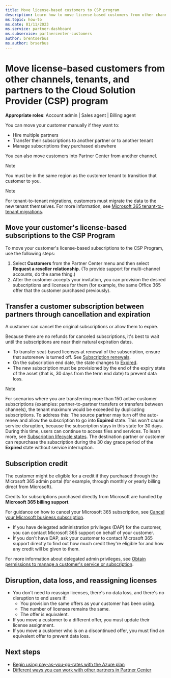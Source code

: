 ```yaml
---
title: Move license-based customers to CSP program
description: Learn how to move license-based customers from other channels, tenants, or another partner into the Cloud Solution Provider (CSP) program in Partner Center.
ms.topic: how-to
ms.date: 01/11/2023
ms.service: partner-dashboard
ms.subservice: partnercenter-customers
author: brentserbus
ms.author: brserbus
---
```


# Move license-based customers from other channels, tenants, and partners to the Cloud Solution Provider (CSP) program

**Appropriate roles**: Account admin | Sales agent | Billing agent

You can move your customer manually if they want to:

- Hire multiple partners
- Transfer their subscriptions to another partner or to another tenant
- Manage subscriptions they purchased elsewhere

You can also move customers into Partner Center from another channel.

> [!NOTE]
> You must be in the same region as the customer tenant to transition that customer to you.

> [!NOTE]
> For tenant-to-tenant migrations, customers must migrate the data to the new tenant themselves. For more information, see [Microsoft 365 tenant-to-tenant migrations](/microsoft-365/enterprise/microsoft-365-tenant-to-tenant-migrations).

## Move your customer's license-based subscriptions to the CSP Program

To move your customer's license-based subscriptions to the CSP Program, use the following steps:

1. Select **Customers** from the Partner Center menu and then select **Request a reseller relationship**. (To provide support for multi-channel accounts, do the same thing.)
1. After the customer accepts your invitation, you can provision the desired subscriptions and licenses for them (for example, the same Office 365 offer that the customer purchased previously).

## Transfer a customer subscription between partners through cancellation and expiration

A customer can cancel the original subscriptions or allow them to expire.

Because there are no refunds for canceled subscriptions, it's best to wait until the subscriptions are near their natural expiration dates.

- To transfer seat-based licenses at renewal of the subscription, ensure that autorenew is turned off. See [Subscription renewals](create-a-new-subscription.md#subscription-renewals).
- On the subscription end date, the state changes to [Expired](subscription-lifecycle.md#expired).
- The new subscription must be provisioned by the end of the expiry state of the asset (that is, 30 days from the term end date) to prevent data loss.

> [!NOTE]
> For scenarios where you are transferring more than 150 active customer subscriptions (examples: partner-to-partner transfers or transfers between channels), the tenant maximum would be exceeded by duplicating subscriptions. To address this:
> The source partner may turn off the auto-renew and allow the subscription to go into **Expired** state. This won't cause service disruption, because the subscription stays in this state for 30 days. During this time, users can continue to access files and services. To learn more, see [Subscription lifecycle states](subscription-lifecycle.md#expired).
> The destination partner or customer can repurchase the subscription during the 30 day grace period of the **Expired** state without service interruption.

## Subscription credit

The customer might be eligible for a credit if they purchased through the Microsoft 365 admin portal (for example, through monthly or yearly billing direct from Microsoft).

Credits for subscriptions purchased directly from Microsoft are handled by **Microsoft 365 billing support**.

For guidance on how to cancel your Microsoft 365 subscription, see [Cancel your Microsoft business subscription](/microsoft-365/commerce/subscriptions/cancel-your-subscription).

- If you have delegated administration privileges (DAP) for the customer, you can contact Microsoft 365 support on behalf of your customer.
- If you don't have DAP, ask your customer to contact Microsoft 365 support directly to find out how much credit they're eligible for and how any credit will be given to them.

For more information about delegated admin privileges, see [Obtain permissions to manage a customer's service or subscription](customers-revoke-admin-privileges.md).

## Disruption, data loss, and reassigning licenses

- You don't need to reassign licenses, there's no data loss, and there's no disruption to end users if:
  - You provision the same offers as your customer has been using.
  - The number of licenses remains the same.
  - The offer is equivalent.
- If you move a customer to a different offer, you must update their license assignment.
- If you move a customer who is on a discontinued offer, you must find an equivalent offer to prevent data loss.

## Next steps

- [Begin using pay-as-you-go-rates with the Azure plan](azure-plan-get-started.md)
- [Different ways you can work with other partners in Partner Center](work-with-other-partners.md)
